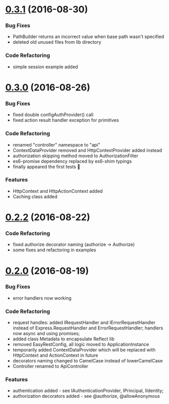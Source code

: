 <a name="0.3.1"></a>
# [0.3.1](https://github.com/Odrin/express-easy-rest/compare/0.3.0...0.3.1) (2016-08-30)

### Bug Fixes
* PathBuilder returns an incorrect value when base path wasn't specified
* deleted old unused files from lib directory

### Code Refactoring
* simple session example added

<a name="0.3.0"></a>
# [0.3.0](https://github.com/Odrin/express-easy-rest/compare/0.2.2...0.3.0) (2016-08-26)

### Bug Fixes
* fixed double configAuthProvider() call
* fixed action result handler exception for primitives

### Code Refactoring
* renamed "controller" namespace to "api"
* ContextDataProvider removed and HttpContextProvider added instead
* authorization skipping method moved to AuthorizationFilter
* es6-promise dependency replaced by es6-shim typings
* finally appeared the first tests 🎉

### Features
* HttpContext and HttpActionContext added
* Caching class added

<a name="0.2.2"></a>
# [0.2.2](https://github.com/Odrin/express-easy-rest/compare/0.2.0...0.2.2) (2016-08-22)

### Code Refactoring
* fixed authorize decorator naming (authorize -> Authorize)
* some fixes and refactoring in examples

<a name="0.2.0"></a>
# [0.2.0](https://github.com/Odrin/express-easy-rest/compare/0.1.0...0.2.0) (2016-08-19)

### Bug Fixes
* error handlers now working

### Code Refactoring
* request handles: added IRequestHandler and IErrorRequestHandler instead of Express.RequestHandler and ErrorRequestHandler; handlers now async and using promises;
* added class Metadata to encapsulate Reflect lib
* removed EasyRestConfig, all logic moved to ApplicationInstance
* temporarily added ContextDataProvider which will be replaced with HttpContext and ActionContext in future
* decorators naming changed to CamelCase instead of lowerCamelCase
* Controller renamed to ApiController

### Features
* authentication added - see IAuthenticationProvider, IPrincipal, IIdentity;
* authorization decorators added - see @authorize, @allowAnonymous
